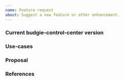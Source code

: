 ```yaml
---
name: Feature request
about: Suggest a new feature or other enhancement.
---
```


### Current budgie-control-center version
<!-- Version name of budgie-control-center, i.e. 0.2.0 OR specific git commit.
To provide the exact version of your installation, run: budgie-comtrol-center --version -->


### Use-cases
<!-- In order to properly evaluate a feature request, it is necessary to understand the use-cases for it.
Please describe below the end goal you are trying to achieve that has led you to request this feature. -->


### Proposal
<!-- If you have any idea on how it could be addressed, please note it below: -->


### References
<!-- Are there any other GitHub issues, whether open or closed, that are related to the problem you've described above or to the suggested solution? If so, please add them below: -->

